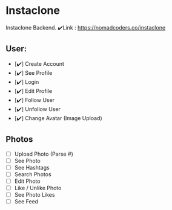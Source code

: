 # Instaclone

Instaclone Backend.
✔️Link : https://nomadcoders.co/instaclone

## User:

- [✔️] Create Account
- [✔️] See Profile
- [✔️] Login
- [✔️] Edit Profile
- [✔️] Follow User
- [✔️] Unfollow User
- [✔️] Change Avatar (Image Upload)

## Photos

- [ ] Upload Photo (Parse #)
- [ ] See Photo
- [ ] See Hashtags
- [ ] Search Photos
- [ ] Edit Photo
- [ ] Like / Unlike Photo
- [ ] See Photo Likes
- [ ] See Feed

